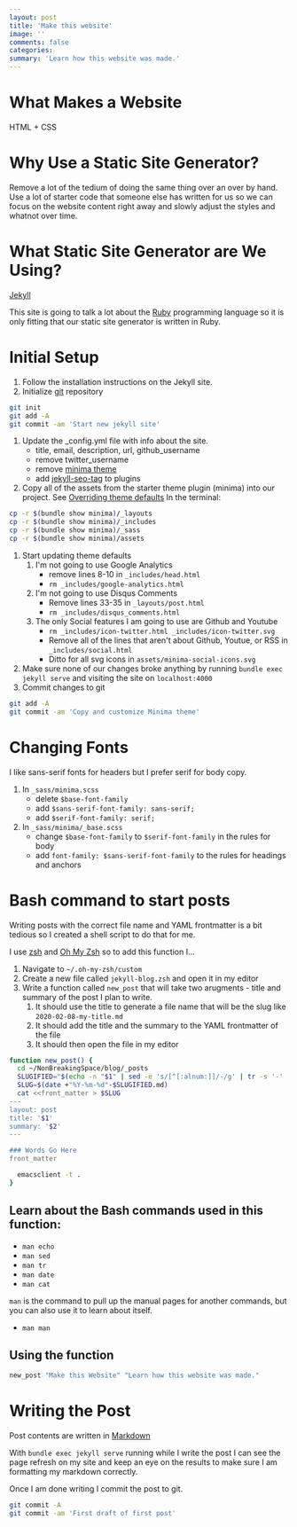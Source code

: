 ```yaml
---
layout: post
title: 'Make this website'
image: ''
comments: false
categories:
summary: 'Learn how this website was made.'
---
```


# What Makes a Website

HTML + CSS

# Why Use a Static Site Generator?

Remove a lot of the tedium of doing the same thing over an over by hand.
Use a lot of starter code that someone else has written for us so we can focus on the website content right away and slowly adjust the 
styles and whatnot over time.

# What Static Site Generator are We Using?

[Jekyll](https://jekyllrb.com/)

This site is going to talk a lot about the [Ruby](https://www.ruby-lang.org/en/) programming language
so it is only fitting that our static site generator is written in Ruby.

# Initial Setup

1. Follow the installation instructions on the Jekyll site.
1. Initialize [git](https://git-scm.com/book/en/v2/Getting-Started-About-Version-Control) repository
```bash
git init
git add -A
git commit -am 'Start new jekyll site'
```
1. Update the _config.yml file with info about the site.
    + title, email, description, url, github_username
    + remove twitter_username
    + remove [minima theme](https://github.com/jekyll/minima)
    + add [jekyll-seo-tag](https://github.com/jekyll/jekyll-seo-tag) to plugins
1. Copy all of the assets from the starter theme plugin (minima) into our project.
See [Overriding theme defaults](https://jekyllrb.com/docs/themes/#overriding-theme-defaults)
In the terminal:
```bash
cp -r $(bundle show minima)/_layouts
cp -r $(bundle show minima)/_includes
cp -r $(bundle show minima)/_sass
cp -r $(bundle show minima)/assets
```
1. Start updating theme defaults
    1. I'm not going to use Google Analytics
        + remove lines 8-10 in `_includes/head.html`
        + `rm _includes/google-analytics.html`
    1. I'm not going to use Disqus Comments
        + Remove lines 33-35 in `_layouts/post.html`
        + `rm _includes/disqus_comments.html`
    1. The only Social features I am going to use are Github and Youtube
        + `rm _includes/icon-twitter.html _includes/icon-twitter.svg`
        + Remove all of the lines that aren't about Github, Youtue, or RSS in `_includes/social.html`
        + Ditto for all svg icons in `assets/minima-social-icons.svg`
1. Make sure none of our changes broke anything by running `bundle exec jekyll serve` and visiting the site on `localhost:4000`
1. Commit changes to git
```bash
git add -A
git commit -am 'Copy and customize Minima theme'
```

# Changing Fonts

I like sans-serif fonts for headers but I prefer serif for body copy.

1. In `_sass/minima.scss` 
    + delete `$base-font-family`
    + add `$sans-serif-font-family: sans-serif;`
    + add `$serif-font-family: serif;`
1. In `_sass/minima/_base.scss` 
    + change `$base-font-family` to `$serif-font-family` in the rules for body
    + add `font-family: $sans-serif-font-family` to the rules for headings and anchors

# Bash command to start posts

Writing posts with the correct file name and YAML frontmatter is a bit tedious so I created a shell script to do that for me.

I use [zsh](http://zsh.sourceforge.net/) and [Oh My Zsh](https://github.com/ohmyzsh/ohmyzsh) so to add this function I...

1. Navigate to `~/.oh-my-zsh/custom`
1. Create a new file called `jekyll-blog.zsh` and open it in my editor
1. Write a function called `new_post` that will take two arugments - title and summary of the post I plan to write.
    1. It should use the title to generate a file name that will be the slug like `2020-02-08-my-title.md`
    1. It should add the title and the summary to the YAML frontmatter of the file
    1. It should then open the file in my editor
  
```bash
function new_post() {
  cd ~/NonBreakingSpace/blog/_posts
  SLUGIFIED="$(echo -n "$1" | sed -e 's/[^[:alnum:]]/-/g' | tr -s '-' | tr A-Z a-z)"
  SLUG=$(date +"%Y-%m-%d"-$SLUGIFIED.md)
  cat <<front_matter > $SLUG
---
layout: post
title: '$1'
summary: '$2'
---

### Words Go Here
front_matter

  emacsclient -t .
}
```

## Learn about the Bash commands used in this function:

+ `man echo`
+ `man sed`
+ `man tr`
+ `man date`
+ `man cat`

`man` is the command to pull up the manual pages for another commands, but you can also use it to learn about itself.

+ `man man`

## Using the function

```bash
new_post "Make this Website" "Learn how this website was made."
```

# Writing the Post

Post contents are written in [Markdown](https://www.markdownguide.org/getting-started/)

With `bundle exec jekyll serve` running while I write the post I can see the page refresh on my site and keep an eye on the results to make sure I am formatting my markdown correctly.

Once I am done writing I commit the post to git.

```bash
git commit -A
git commit -am 'First draft of first post'
```
